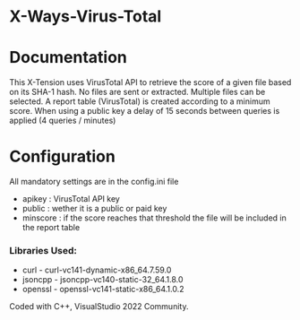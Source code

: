 # X-Ways-Virus-Total

# Documentation
This X-Tension uses VirusTotal API to retrieve the score of a given file based on its SHA-1 hash.
No files are sent or extracted.
Multiple files can be selected.
A report table (VirusTotal) is created according to a minimum score.
When using a public key a delay of 15 seconds between queries is applied (4 queries / minutes)


# Configuration
All mandatory settings are in the config.ini file

* apikey : VirusTotal API key
* public : wether it is a public or paid key
* minscore : if the score reaches that threshold the file will be included in the report table



### Libraries Used:
*	curl - curl-vc141-dynamic-x86_64.7.59.0
*	jsoncpp - jsoncpp-vc140-static-32_64.1.8.0
*	openssl - openssl-vc141-static-x86_64.1.0.2

Coded with C++, VisualStudio 2022 Community.

























